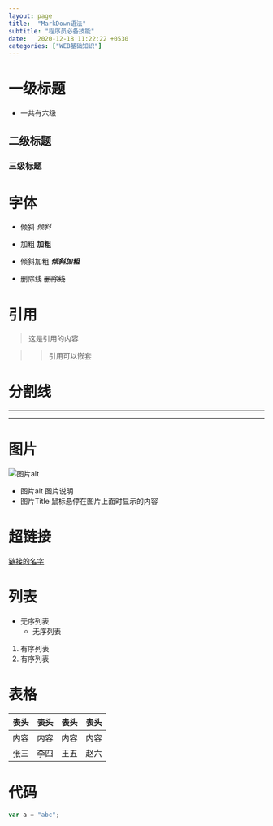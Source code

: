 ```yaml
---
layout: page
title:  "MarkDown语法"
subtitle: "程序员必备技能"
date:   2020-12-18 11:22:22 +0530
categories: ["WEB基础知识"]
---
```


# 一级标题
- 一共有六级
## 二级标题
### 三级标题

# 字体
- 倾斜
*倾斜*

- 加粗
**加粗**

- 倾斜加粗
***倾斜加粗***

- 删除线
~~删除线~~

# 引用
> 这是引用的内容

>> 引用可以嵌套

# 分割线
---
***

# 图片
![图片alt](/assets/img/pudhina.jpg "图片Title")
- 图片alt 图片说明
- 图片Title 鼠标悬停在图片上面时显示的内容

# 超链接
[链接的名字](链接地址)

# 列表
- 无序列表
    - 无序列表
1. 有序列表
2. 有序列表

# 表格
|表头|表头|表头|表头|
|----|----|----|---|
|内容|内容|内容|内容|
|张三|李四|王五|赵六|

# 代码
```javascript
var a = "abc";
```